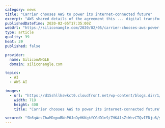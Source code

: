 ```yaml
---
category: news
title: "Carrier chooses AWS to power its internet-connected future"
excerpt: "AWS shared details of the agreement this ... digital transformation project by the manufacturer to incorporate artificial intelligence capabilities into its hardware. Charlotte, North Carolina ..."
publishedDateTime: 2020-02-05T17:35:00Z
webUrl: "https://siliconangle.com/2020/02/05/carrier-chooses-aws-power-internet-connected-future/"
type: article
quality: 39
heat: 39
published: false

provider:
  name: SiliconANGLE
  domain: siliconangle.com

topics:
  - AI
  - AWS AI

images:
  - url: "https://d15shllkswkct0.cloudfront.net/wp-content/blogs.dir/1/files/2020/02/carrier.png"
    width: 718
    height: 400
    title: "Carrier chooses AWS to power its internet-connected future"

secured: "Sb6qWcsZhaMDqpuBNnP6JnOyHKKgkYCGdD1n9/ZHKA1sZtWezCTQvIEDju6/yhe11hDaDC8mKR8MzxRjxPFjqZBHsGcaNfAuF8qAjmGv1VJCTrez/9RXrosOZjhuIwCaotc+piubQY53CKjyBvZ3vD3Ed6/vhnECCPZ3/LZ8W81oOdv5PVbVDqereKTZaZOfj9AljuzsT2GwDTLRFUhkqSkNAYMCLOBoPkRukqM4bMQS4QHzgo3v5206SgH/qu1SlyVJxEHUOA/LMR9eYPrdHVmZDOtcFbkstl53NuMIUdam/PPi6grlO0NUCbUSXiav;YmPrc4EXgIP9+/F7vKntWA=="
---
```


